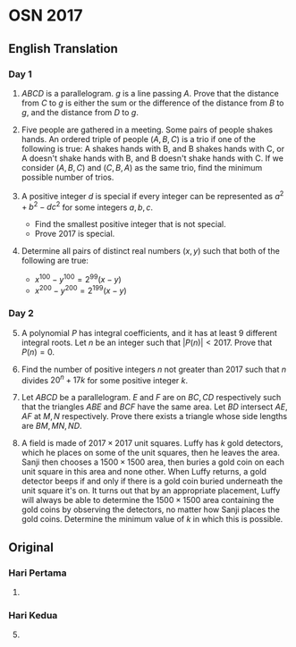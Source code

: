 # OSN 2017

## English Translation

### Day 1

1. $ABCD$ is a parallelogram. $g$ is a line passing $A$. Prove that the distance from $C$ to $g$ is either the sum or the difference of the distance from $B$ to $g$, and the distance from $D$ to $g$.

2. Five people are gathered in a meeting. Some pairs of people shakes hands. An ordered triple of people $(A,B,C)$ is a trio if one of the following is true:
A shakes hands with B, and B shakes hands with C, or A doesn't shake hands with B, and B doesn't shake hands with C.
If we consider $(A,B,C)$ and $(C,B,A)$ as the same trio, find the minimum possible number of trios.

3. A positive integer $d$ is special if every integer can be represented as $a^2 + b^2 - dc^2$ for some integers $a, b, c$.
    - Find the smallest positive integer that is not special.
    - Prove 2017 is special.

4. Determine all pairs of distinct real numbers $(x, y)$ such that both of the following are true:
    - $x^{100} - y^{100} = 2^{99} (x-y)$
    - $x^{200} - y^{200} = 2^{199} (x-y)$

### Day 2

5. A polynomial $P$ has integral coefficients, and it has at least 9 different integral roots. Let $n$ be an integer such that $|P(n)| < 2017$. Prove that $P(n) = 0$.

6. Find the number of positive integers $n$ not greater than 2017 such that $n$ divides $20^n + 17k$ for some positive integer $k$.

7. Let $ABCD$ be a parallelogram. $E$ and $F$ are on $BC, CD$ respectively such that the triangles $ABE$ and $BCF$ have the same area. Let $BD$ intersect $AE, AF$ at $M, N$ respectively. Prove there exists a triangle whose side lengths are $BM, MN, ND$.

8. A field is made of $2017 \times 2017$ unit squares. Luffy has $k$ gold detectors, which he places on some of the unit squares, then he leaves the area. Sanji then chooses a $1500 \times 1500$ area, then buries a gold coin on each unit square in this area and none other. When Luffy returns, a gold detector beeps if and only if there is a gold coin buried underneath the unit square it's on. It turns out that by an appropriate placement, Luffy will always be able to determine the $1500 \times 1500$ area containing the gold coins by observing the detectors, no matter how Sanji places the gold coins. Determine the minimum value of $k$ in which this is possible.

## Original

### Hari Pertama

1.

### Hari Kedua

5. 